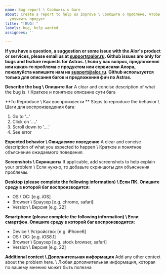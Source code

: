 ```yaml
---
name: Bug report \ Сообщить о баге
about: Create a report to help us improve \ Сообщите о проблеме, чтобы помочь нам
  улучшить продукт
title: "[BUG] "
labels: bug, help wanted
assignees: ''

---
```


**If you have a question, a suggestion or some issue with the Alor's product or services, please email us at support@alor.ru. Github issues are only for bugs and feature requests for Astras. \ Если у вас вопрос, предложения или какая-то проблема с продуктом или сервисами Алора, пожалуйста напишите нам на support@alor.ru. Github используется только для описания багов и предложения фич по Astras.**

**Describe the bug \ Опишите баг**
A clear and concise description of what the bug is. \ Краткое и понятное описание сути бага

**To Reproduce \ Как воспроизвести **
Steps to reproduce the behavior \ Шаги для воспроизведения бага:
1. Go to '...'
2. Click on '....'
3. Scroll down to '....'
4. See error

**Expected behavior \ Ожидаемое поведение**
A clear and concise description of what you expected to happen \ Краткое и понятное объяснение ожидаемого поведения. 

**Screenshots \ Скриншоты**
If applicable, add screenshots to help explain your problem \ Если нужно, то добавьте скриншоты для объяснения проблемы.

**Desktop (please complete the following information) \ Если ПК. Опишите среду в которой баг воспроизводится:**
 - OS \ ОС: [e.g. iOS]
 - Browser \ Браузер [e.g. chrome, safari]
 - Version \ Версия [e.g. 22]

**Smartphone (please complete the following information) \ Если смартфон. Опишите среду в которой баг воспроизводится:**
 - Device \ Устройство: [e.g. iPhone6]
 - OS \ ОС: [e.g. iOS8.1]
 - Browser \ Браузер [e.g. stock browser, safari]
 - Version \ Версия [e.g. 22]

**Additional context \ Дополнительная информация**
Add any other context about the problem here. \ Любая дополнительная информация, которая по вашему мнению может быть полезна
